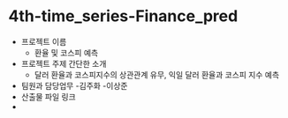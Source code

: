 # 4th-time_series-Finance_pred
- 프로젝트 이름
   - 환율 및 코스피 예측
- 프로젝트 주제 간단한 소개
    - 달러 환율과 코스피지수의 상관관계 유무, 익일 달러 환율과 코스피 지수 예측
- 팀원과 담당업무
        -김주화
        -이상준
- 산출물 파일 링크
- 
